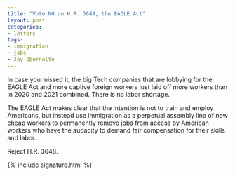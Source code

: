 ```yaml
---
title: "Vote NO on H.R. 3648, the EAGLE Act"
layout: post
categories:
- letters
tags:
- immigration
- jobs
- Jay Obernolte
---
```


In case you missed it, the big Tech companies that are lobbying for the EAGLE Act and more captive foreign workers just laid off more workers than in 2020 and 2021 combined. There is no labor shortage.

The EAGLE Act makes clear that the intention is not to train and employ Americans, but instead use immigration as a perpetual assembly line of new cheap workers to permanently remove jobs from access by American workers who have the audacity to demand fair compensation for their skills and labor.

Reject H.R. 3648.

{% include signature.html %}
